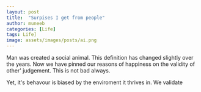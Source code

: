 ```yaml
---
layout: post
title:  "Surpises I get from people"
author: muneeb
categories: [Life]
tags: Life]
image: assets/images/posts/ai.png
---
```

Man was created a social animal. This definition has changed slightly over the years. Now we have pinned our reasons of happiness on the validity of other' judgement. This is not bad always. 


Yet, it's behavour is biased by the enviroment it thrives in. We validate


